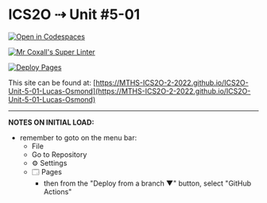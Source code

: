 # ICS2O ⇢ Unit #5-01

[![Open in Codespaces](https://classroom.github.com/assets/launch-codespace-7f7980b617ed060a017424585567c406b6ee15c891e84e1186181d67ecf80aa0.svg)](https://classroom.github.com/open-in-codespaces?assignment_repo_id=10985632)

[![Mr Coxall's Super Linter](https://github.com/MTHS-ICS2O-2-2022/ICS2O-Unit-5-01-Lucas-Osmond/workflows/Mr%20Coxall's%20Super%20Linter/badge.svg)](https://github.com/MTHS-ICS2O-2-2022/ICS2O-Unit-5-01-Lucas-Osmond/actions)

[![Deploy Pages](https://github.com/MTHS-ICS2O-2-2022/ICS2O-Unit-5-01-Lucas-Osmond/workflows/Deploy%20Pages/badge.svg)](https://github.com/MTHS-ICS2O-2-2022/ICS2O-Unit-5-01-Lucas-Osmond/actions)

This site can be found at: [https://MTHS-ICS2O-2-2022.github.io/ICS2O-Unit-5-01-Lucas-Osmond](https://MTHS-ICS2O-2-2022.github.io/ICS2O-Unit-5-01-Lucas-Osmond)

---

**NOTES ON INITIAL LOAD:**
- remember to goto on the menu bar:
  - File
  - Go to Repository
  - ⚙ Settings
  - 🗔 Pages
    - then from the "Deploy from a branch ▼" button, select "GitHub Actions"
